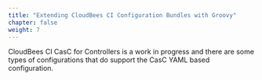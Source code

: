```yaml
---
title: "Extending CloudBees CI Configuration Bundles with Groovy"
chapter: false
weight: 7
--- 
```


CloudBees CI CasC for Controllers is a work in progress and there are some types of configurations that do support the CasC YAML based configuration. 

